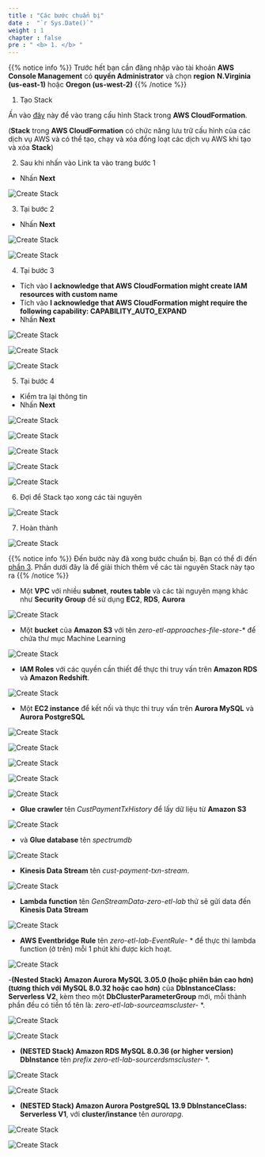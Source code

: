```yaml
---
title : "Các bước chuẩn bị"
date :  "`r Sys.Date()`" 
weight : 1 
chapter : false
pre : " <b> 1. </b> "
---
```


{{% notice info %}}
Trước hết bạn cần đăng nhập vào tài khoản **AWS Console Management** có **quyền Administrator** và chọn **region** **N.Virginia (us-east-1)** hoặc **Oregon (us-west-2)** 
{{% /notice %}}

1. Tạo Stack

Ấn vào [đây](https://console.aws.amazon.com/cloudformation/home?#/stacks/new?stackName=zero-etl-lab&templateURL=https://redshift-demos.s3.amazonaws.com/zetl/approaches/zeroetl.yaml) này để vào trang cấu hình Stack trong **AWS CloudFormation**.

(**Stack** trong **AWS CloudFormation** có chức năng lưu trữ cấu hình của các dịch vụ AWS và có thể tạo, chạy và xóa đồng loạt các dịch vụ AWS khi tạo và xóa **Stack**)

2. Sau khi nhấn vào Link ta vào trang bước 1
+ Nhấn **Next**

![Create Stack](/images/1.prerequisite/1.png)

3. Tại bước 2
+ Nhấn **Next**

![Create Stack](/images/1.prerequisite/2.png)

![Create Stack](/images/1.prerequisite/3.png)

4. Tại bước 3
+ Tích vào **I acknowledge that AWS CloudFormation might create IAM resources with custom name** 
+ Tích vào **I acknowledge that AWS CloudFormation might require the following capability: CAPABILITY_AUTO_EXPAND**
+ Nhấn **Next**

![Create Stack](/images/1.prerequisite/4.png)

![Create Stack](/images/1.prerequisite/5.png)

![Create Stack](/images/1.prerequisite/6.png)

5. Tại bước 4
+ Kiểm tra lại thông tin
+ Nhấn **Next**

![Create Stack](/images/1.prerequisite/7.png)

![Create Stack](/images/1.prerequisite/8.png)

![Create Stack](/images/1.prerequisite/9.png)

![Create Stack](/images/1.prerequisite/10.png)

![Create Stack](/images/1.prerequisite/11.png)

6. Đợi để Stack tạo xong các tài nguyên

![Create Stack](/images/1.prerequisite/12.png)

7. Hoàn thành

![Create Stack](/images/1.prerequisite/13.png)

{{% notice info %}}
Đến bước này đã xong bước chuẩn bị. Bạn có thể đi đến [phần 3](3-RedshiftStreamingIngestion). Phần dưới đây là để giải thích thêm về các tài nguyên Stack này tạo ra
{{% /notice %}}

- Một **VPC** với nhiều **subnet**, **routes table** và các tài nguyên mạng khác như **Security Group** để sử dụng **EC2**, **RDS**, **Aurora**

![Create Stack](/images/1.prerequisite/14.png)

- Một **bucket** của **Amazon S3** với tên *zero-etl-approaches-file-store-** để chứa thư mục Machine Learning

![Create Stack](/images/1.prerequisite/15.png)

- **IAM Roles** với các quyền cần thiết để thực thi truy vấn trên **Amazon RDS** và **Amazon Redshift**.

![Create Stack](/images/1.prerequisite/35.png)

- Một **EC2 instance** để kết nối và thực thi truy vấn trên **Aurora MySQL** và **Aurora PostgreSQL**

![Create Stack](/images/1.prerequisite/16.png)

![Create Stack](/images/1.prerequisite/17.png)

![Create Stack](/images/1.prerequisite/18.png)

![Create Stack](/images/1.prerequisite/19.png)

![Create Stack](/images/1.prerequisite/20.png)

- **Glue crawler** tên *CustPaymentTxHistory* để lấy dữ liệu từ **Amazon S3**

![Create Stack](/images/1.prerequisite/21.png)

- và **Glue database** tên *spectrumdb*

![Create Stack](/images/1.prerequisite/22.png)

- **Kinesis Data Stream** tên *cust-payment-txn-stream*.

![Create Stack](/images/1.prerequisite/23.png)

- **Lambda function** tên *GenStreamData-zero-etl-lab* thứ sẽ gửi data đến **Kinesis Data Stream**

![Create Stack](/images/1.prerequisite/24.png)

- **AWS Eventbridge Rule** tên *zero-etl-lab-EventRule-* * để thực thi lambda function (ở trên) mỗi 1 phút khi được kích hoạt.

![Create Stack](/images/1.prerequisite/25.png)

-**(Nested Stack)** **Amazon Aurora MySQL 3.05.0 (hoặc phiên bản cao hơn) (tương thích với MySQL 8.0.32 hoặc cao hơn)** của **DbInstanceClass: Serverless V2**, kèm theo một **DbClusterParameterGroup** mới, mỗi thành phần đều có tiền tố tên là: *zero-etl-lab-sourceamscluster-* *.

![Create Stack](/images/1.prerequisite/27.png)

![Create Stack](/images/1.prerequisite/26.png)

- **(NESTED Stack) Amazon RDS MySQL 8.0.36 (or higher version)** **DbInstance** tên *prefix zero-etl-lab-sourcerdsmscluster-* *.

![Create Stack](/images/1.prerequisite/28.png)

![Create Stack](/images/1.prerequisite/30.png)

- **(NESTED Stack) Amazon Aurora PostgreSQL 13.9 DbInstanceClass: Serverless V1**, với **cluster/instance** tên *aurorapg*.

![Create Stack](/images/1.prerequisite/34.png)

![Create Stack](/images/1.prerequisite/33.png)
